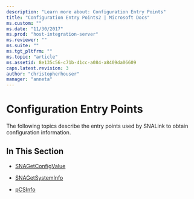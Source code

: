 ```yaml
---
description: "Learn more about: Configuration Entry Points"
title: "Configuration Entry Points2 | Microsoft Docs"
ms.custom: ""
ms.date: "11/30/2017"
ms.prod: "host-integration-server"
ms.reviewer: ""
ms.suite: ""
ms.tgt_pltfrm: ""
ms.topic: "article"
ms.assetid: 8e135c56-c71b-41cc-a084-a8409da06609
caps.latest.revision: 3
author: "christopherhouser"
manager: "anneta"
---
```

# Configuration Entry Points
The following topics describe the entry points used by SNALink to obtain configuration information.  
  
## In This Section  
  
-   [SNAGetConfigValue](../core/snagetconfigvalue2.md)  
  
-   [SNAGetSystemInfo](../core/snagetsysteminfo1.md)  
  
-   [pCSInfo](../core/pcsinfo1.md)
